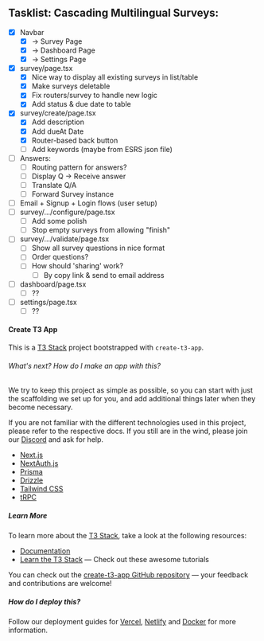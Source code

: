 ## Tasklist: Cascading Multilingual Surveys:

- [x] Navbar
  - [x] -> Survey Page
  - [x] -> Dashboard Page
  - [x] -> Settings Page
- [x] survey/page.tsx
  - [x] Nice way to display all existing surveys in list/table
  - [x] Make surveys deletable
  - [x] Fix routers/survey to handle new logic
  - [x] Add status & due date to table
- [x] survey/create/page.tsx
  - [x] Add description
  - [x] Add dueAt Date
  - [x] Router-based back button
  - [ ] Add keywords (maybe from ESRS json file)
- [ ] Answers:
  - [ ] Routing pattern for answers?
  - [ ] Display Q -> Receive answer
  - [ ] Translate Q/A
  - [ ] Forward Survey instance
- [ ] Email + Signup + Login flows (user setup)
- [ ] survey/.../configure/page.tsx
  - [ ] Add some polish
  - [ ] Stop empty surveys from allowing "finish"
- [ ] survey/.../validate/page.tsx
  - [ ] Show all survey questions in nice format
  - [ ] Order questions?
  - [ ] How should 'sharing' work?
    - [ ] By copy link & send to email address
- [ ] dashboard/page.tsx
  - [ ] ??
- [ ] settings/page.tsx
  - [ ] ??

#### Create T3 App

This is a [T3 Stack](https://create.t3.gg/) project bootstrapped with `create-t3-app`.

###### What's next? How do I make an app with this?

We try to keep this project as simple as possible, so you can start with just the scaffolding we set up for you, and add additional things later when they become necessary.

If you are not familiar with the different technologies used in this project, please refer to the respective docs. If you still are in the wind, please join our [Discord](https://t3.gg/discord) and ask for help.

- [Next.js](https://nextjs.org)
- [NextAuth.js](https://next-auth.js.org)
- [Prisma](https://prisma.io)
- [Drizzle](https://orm.drizzle.team)
- [Tailwind CSS](https://tailwindcss.com)
- [tRPC](https://trpc.io)

##### Learn More

To learn more about the [T3 Stack](https://create.t3.gg/), take a look at the following resources:

- [Documentation](https://create.t3.gg/)
- [Learn the T3 Stack](https://create.t3.gg/en/faq#what-learning-resources-are-currently-available) — Check out these awesome tutorials

You can check out the [create-t3-app GitHub repository](https://github.com/t3-oss/create-t3-app) — your feedback and contributions are welcome!

##### How do I deploy this?

Follow our deployment guides for [Vercel](https://create.t3.gg/en/deployment/vercel), [Netlify](https://create.t3.gg/en/deployment/netlify) and [Docker](https://create.t3.gg/en/deployment/docker) for more information.

